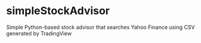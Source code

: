 # simpleStockAdvisor
Simple Python-based stock advisor that searches Yahoo Finance using CSV generated by TradingView
